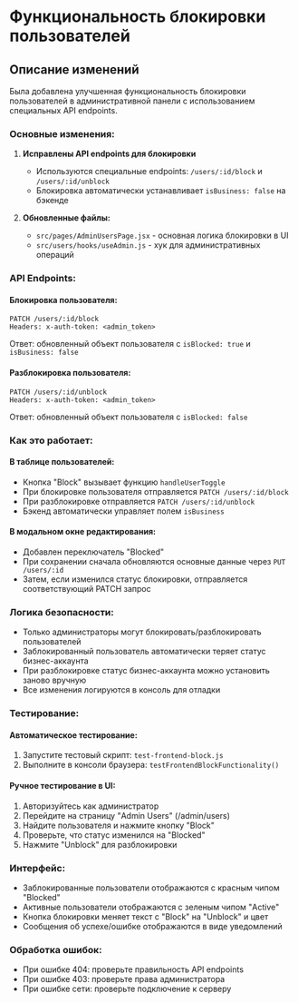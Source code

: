 # Функциональность блокировки пользователей

## Описание изменений

Была добавлена улучшенная функциональность блокировки пользователей в административной панели с использованием специальных API endpoints.

### Основные изменения:

1. **Исправлены API endpoints для блокировки**
   - Используются специальные endpoints: `/users/:id/block` и `/users/:id/unblock`
   - Блокировка автоматически устанавливает `isBusiness: false` на бэкенде

2. **Обновленные файлы:**
   - `src/pages/AdminUsersPage.jsx` - основная логика блокировки в UI
   - `src/users/hooks/useAdmin.js` - хук для административных операций

### API Endpoints:

#### Блокировка пользователя:
```http
PATCH /users/:id/block
Headers: x-auth-token: <admin_token>
```
Ответ: обновленный объект пользователя с `isBlocked: true` и `isBusiness: false`

#### Разблокировка пользователя:
```http
PATCH /users/:id/unblock  
Headers: x-auth-token: <admin_token>
```
Ответ: обновленный объект пользователя с `isBlocked: false`

### Как это работает:

#### В таблице пользователей:
- Кнопка "Block" вызывает функцию `handleUserToggle`
- При блокировке пользователя отправляется `PATCH /users/:id/block`
- При разблокировке отправляется `PATCH /users/:id/unblock`
- Бэкенд автоматически управляет полем `isBusiness`

#### В модальном окне редактирования:
- Добавлен переключатель "Blocked" 
- При сохранении сначала обновляются основные данные через `PUT /users/:id`
- Затем, если изменился статус блокировки, отправляется соответствующий PATCH запрос

### Логика безопасности:
- Только администраторы могут блокировать/разблокировать пользователей
- Заблокированный пользователь автоматически теряет статус бизнес-аккаунта
- При разблокировке статус бизнес-аккаунта можно установить заново вручную
- Все изменения логируются в консоль для отладки

### Тестирование:

#### Автоматическое тестирование:
1. Запустите тестовый скрипт: `test-frontend-block.js`
2. Выполните в консоли браузера: `testFrontendBlockFunctionality()`

#### Ручное тестирование в UI:
1. Авторизуйтесь как администратор
2. Перейдите на страницу "Admin Users" (/admin/users)
3. Найдите пользователя и нажмите кнопку "Block"
4. Проверьте, что статус изменился на "Blocked"
5. Нажмите "Unblock" для разблокировки

### Интерфейс:
- Заблокированные пользователи отображаются с красным чипом "Blocked"
- Активные пользователи отображаются с зеленым чипом "Active"  
- Кнопка блокировки меняет текст с "Block" на "Unblock" и цвет
- Сообщения об успехе/ошибке отображаются в виде уведомлений

### Обработка ошибок:
- При ошибке 404: проверьте правильность API endpoints
- При ошибке 403: проверьте права администратора
- При ошибке сети: проверьте подключение к серверу
